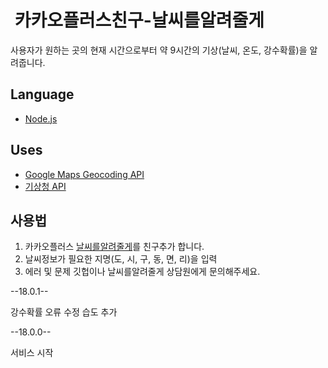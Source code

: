 #  카카오플러스친구-날씨를알려줄게
사용자가 원하는 곳의 현재 시간으로부터 약 9시간의 기상(날씨, 온도, 강수확률)을 알려줍니다.

## Language
- [Node.js](https://nodejs.org/ko/ "Node.js")

## Uses
- [Google Maps Geocoding API](https://developers.google.com/maps/documentation/javascript/geocoding?hl=ko "Google Maps Geocoding API")
- [기상청 API](http://www.weather.go.kr/weather/lifenindustry/sevice_rss.jsp "기상청 API")

## 사용법
1. 카카오플러스 [날씨를알려줄게](http://pf.kakao.com/_HxilPxl "날씨를알려줄게")를 친구추가 합니다.
2. 날씨정보가 필요한 지명(도, 시, 구, 동, 면, 리)을 입력
3. 에러 및 문제 깃헙이나 날씨를알려줄게 상담원에게 문의해주세요.

--18.0.1--

강수확률 오류 수정
습도 추가

--18.0.0--

서비스 시작
